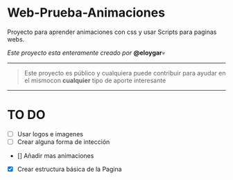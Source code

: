 # Web-Prueba-Animaciones
Proyecto para aprender animaciones con css y usar Scripts para paginas webs.

*Este proyecto esta enteramente creado por* **@eloygar**:skull:

---
> Este proyecto es público y cualquiera puede contribuir para ayudar en el mismocon **cualquier** tipo de aporte interesante
---
# TO DO
  - [ ] Usar logos e imagenes
  - [ ] Crear alguna forma de intección
  - [] Añadir mas animaciones
  - [x] Crear estructura básica de la Pagina
